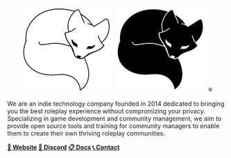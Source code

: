 <p align="center">
  <a href="https://www.luzfaltex.com#gh-dark-mode-only"><img src="https://github.com/LuzFaltex/.github/raw/main/img/Logo%20Dark.png" alt="Zitadel Header" width="auto" height="200" /></a>
  <a href="https://www.luzfaltex.com#gh-light-mode-only"><img src="https://github.com/LuzFaltex/.github/raw/main/img/Logo%20Light.png" alt="Zitadel Header" width="auto" height="200" /></a>
  &reg;
</p>

We are an indie technology company founded in 2014 dedicated to bringing you the best roleplay experience without compromizing your privacy. Specializing in game development and community management, we aim to provide open source tools and training for community managers to enable them to create their own thriving roleplay communities.

**[🏡 Website](https://www.luzfaltex.com) [💬 Discord](https://discord.gg/bAEDUP9kvG) [📋 Docs](https://www.luzfaltex.com/docs/) [📞 Contact](https://www.luzfaltex.com/contact/)**

<!--

**Here are some ideas to get you started:**

🙋‍♀️ A short introduction - what is your organization all about?
🌈 Contribution guidelines - how can the community get involved?
👩‍💻 Useful resources - where can the community find your docs? Is there anything else the community should know?
🍿 Fun facts - what does your team eat for breakfast?
🧙 Remember, you can do mighty things with the power of [Markdown](https://docs.github.com/github/writing-on-github/getting-started-with-writing-and-formatting-on-github/basic-writing-and-formatting-syntax)
-->
